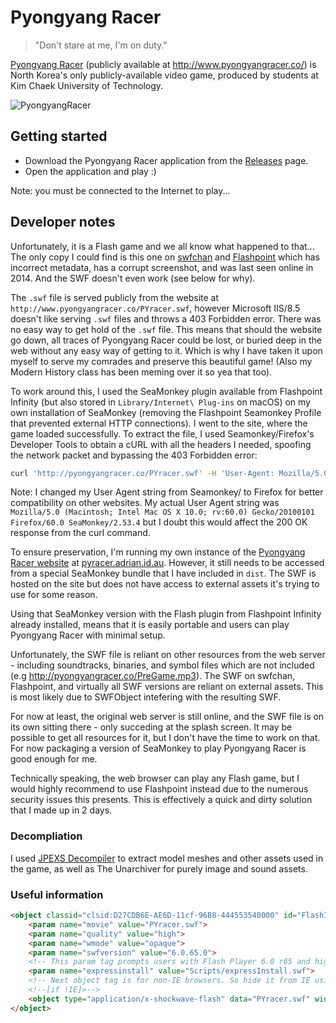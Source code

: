 # Pyongyang Racer
> "Don't stare at me, I'm on duty."

[Pyongyang Racer](https://en.wikipedia.org/wiki/Pyongyang_Racer) (publicly available at http://www.pyongyangracer.co/) is North Korea's only publicly-available video game, produced by students at Kim Chaek University of Technology. 

![PyongyangRacer](https://user-images.githubusercontent.com/36395320/117536406-2c24c400-b03e-11eb-8c3b-842d21eba56f.jpg)

## Getting started

- Download the Pyongyang Racer application from the [Releases](https://github.com/aidswidjaja/PyongyangRacer/releases) page.
- Open the application and play :)

Note: you must be connected to the Internet to play...

## Developer notes

Unfortunately, it is a Flash game and we all know what happened to that... The only copy I could find is this one on [swfchan](http://swfchan.com/29/143906/?Pyongyang+Racer+-+Koryo+Tours.swf) and [Flashpoint](https://bluemaxima.org/flashpoint/) which has incorrect metadata, has a corrupt screenshot, and was last seen online in 2014. And the SWF doesn't even work (see below for why).

The `.swf` file is served publicly from the website at `http://www.pyongyangracer.co/PYracer.swf`, however Microsoft IIS/8.5 doesn't like serving `.swf` files and throws a 403 Forbidden error. There was no easy way to get hold of the `.swf` file. This means that should the website go down, all traces of Pyongyang Racer could be lost, or buried deep in the web without any easy way of getting to it. Which is why I have taken it upon myself to serve my comrades and preserve this beautiful game! (Also my Modern History class has been meming over it so yea that too).

To work around this, I used the SeaMonkey plugin available from Flashpoint Infinity (but also stored in `Library/Internet\ Plug-ins` on macOS) on my own installation of SeaMonkey (removing the Flashpoint Seamonkey Profile that prevented external HTTP connections). I went to the site, where the game loaded successfully. To extract the file, I used Seamonkey/Firefox's Developer Tools to obtain a cURL with all the headers I needed, spoofing the network packet and bypassing the 403 Forbidden error:

```bash
curl 'http://pyongyangracer.co/PYracer.swf' -H 'User-Agent: Mozilla/5.0 (Macintosh; Intel Mac OS X 11.3; rv:88.0) Gecko/20100101 Firefox/88.0' -H 'Accept: text/html,application/xhtml+xml,application/xml;q=0.9,*/*;q=0.8' -H 'Accept-Language: en-US,en;q=0.5' --compressed -H 'Referer: http://pyongyangracer.co/index.html' -H 'Cookie: __utma=212429845.1318411643.1620428083.1620445834.1620453914.3; __utmz=212429845.1620428083.1.1.utmcsr=(direct)|utmccn=(direct)|utmcmd=(none); __utmb=212429845.3.10.1620453914; __utmc=212429845; __utmt=1' -H 'DNT: 1' -H 'Connection: keep-alive' --output PYracer.swf
```

Note: I changed my User Agent string from Seamonkey/ to Firefox for better compatibility on other websites. My actual User Agent string was `Mozilla/5.0 (Macintosh; Intel Mac OS X 10.0; rv:60.0) Gecko/20100101 Firefox/60.0 SeaMonkey/2.53.4` but I doubt this would affect the 200 OK response from the curl command.

To ensure preservation, I'm running my own instance of the [Pyongyang Racer website](https://pyongyangracer.co) at [pyracer.adrian.id.au](https://pyracer.adrian.id.au). However, it still needs to be accessed from a special SeaMonkey bundle that I have included in `dist`. The SWF is hosted on the site but does not have access to external assets it's trying to use for some reason.

Using that SeaMonkey version with the Flash plugin from Flashpoint Infinity already installed, means that it is easily portable and users can play Pyongyang Racer with minimal setup.

Unfortunately, the SWF file is reliant on other resources from the web server - including soundtracks, binaries, and symbol files which are not included (e.g http://pyongyangracer.co/PreGame.mp3). The SWF on swfchan, Flashpoint, and virtually all SWF versions are reliant on external assets. This is most likely due to SWFObject intefering with the resulting SWF.

For now at least, the original web server is still online, and the SWF file is on its own sitting there - only succeding at the splash screen. It may be possible to get all resources for it, but I don't have the time to work on that. For now packaging a version of SeaMonkey to play Pyongyang Racer is good enough for me.

Technically speaking, the web browser can play any Flash game, but I would highly recommend to use Flashpoint instead due to the numerous security issues this presents. This is effectively a quick and dirty solution that I made up in 2 days.

### Decompliation

I used [JPEXS Decompiler](https://github.com/jindrapetrik/jpexs-decompiler) to extract model meshes and other assets used in the game, as well as The Unarchiver for purely image and sound assets.

### Useful information

```html
<object classid="clsid:D27CDB6E-AE6D-11cf-96B8-444553540000" id="FlashID" title="Pyongyang Racer" style="visibility: visible;" width="760" height="500">
    <param name="movie" value="PYracer.swf">
    <param name="quality" value="high">
    <param name="wmode" value="opaque">
    <param name="swfversion" value="6.0.65.0">
    <!-- This param tag prompts users with Flash Player 6.0 r65 and higher to download the latest version of Flash Player. Delete it if you don’t want users to see the prompt. -->
    <param name="expressinstall" value="Scripts/expressInstall.swf">
    <!-- Next object tag is for non-IE browsers. So hide it from IE using IECC. -->
    <!--[if !IE]>-->
    <object type="application/x-shockwave-flash" data="PYracer.swf" width="760" height="500">
</object>
```
